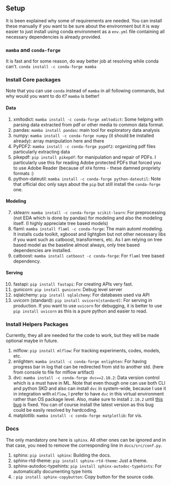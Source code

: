 ## Setup
It is been explained why some of requirements are needed. You can install these manually if you want to be sure about the environment but it is way easier to just install using conda environment as a `env.yml` file containing all necessary dependencies is already provided.

### `mamba` and `conda-forge`
It is fast and for some reason, do way better job at resolving while
conda can't. `conda install -c conda-forge mamba`

### Install Core packages
Note that you can use `conda` instead of `mamba` in all following commands,
but why would you want to do it? `mamba` is better!

#### Data
1. xmltodict: `mamba install -c conda-forge xmltodict`: Some helping with parsing data extracted
from pdf or other media to common data format.
2. pandas: `mamba install pandas`: main tool for exploratory data analysis
3. numpy: `mamba install -c conda-forge numpy` (it should be installed already): array manipulation
here and there
4. PyPDF2: `mamba install -c conda-forge pypdf2`: organizing pdf files particularly extracting data
5. pikepdf: `pip install pikepdf`: for manipulation and repair of PDFs. I particularly use this for reading Adobe protected PDFs that forced you to use Adobe Reader (because of `XFA` forms - these damned propriety formats :\)
6. python-dateutil: `mamba install -c conda-forge python-dateutil`: Note that official doc only says
about the `pip` but still install the `conda-forge` one.

#### Modeling
7. sklearn: `mamba install -c conda-forge scikit-learn`: For preprocessing (not EDA which is done by pandas) for modeling and also the modeling itself. (I highly appreciate tree based models)
8. flaml: `mamba install flaml -c conda-forge`: The main automl modeling. It installs cuda toolkit, xgboost and lightgbm but not other necessary libs if you want such as catboost, transformers, etc. As I am relying on tree based model as the baseline almost always, only tree based dependencies are installed.
9. catboost: `mamba install catboost -c conda-forge`: For `flaml` tree based dependency.

#### Serving
10. fastapi: `pip install fastapi`: For creating APIs very fast.
11. gunicorn: `pip install gunicorn`: Debug level server
12. sqlalchemy: `pip install sqlalchemy`: For databases used via API
13. uvicorn (standard): `pip install uvicorn[standard]`: For serving in production. If you want to use `uvicorn` for debugging, it is better to use `pip install uvicorn` as this is a pure python and easier to read.


### Install Helpers Packages
Currently, they all are needed for the code to work, but they will be made optional maybe in future.

1. mlflow: `pip install mlflow`: For tracking experiments, codes, models, etc.
2. enlighten: `mamba install -c conda-forge enlighten`: For having progress bar in log that can be redirected from std to another std. (here from console to file for mlflow artifact)
3. dvc: `mamba install -c conda-forge dvc==2.10.2`: Data version control which is a must have in ML. Note that even though one can use both CLI and python SKD and also can install `dvc` in system-wide, because I use it in integration with `mlflow`, I prefer to have `dvc` in this virtual environment rather than OS package level. Also, make sure to install `2.10.2` until [this bug](https://github.com/iterative/dvc/issues/7927) is fixed. You can of course install the latest version as this bug could be easily resolved by hardcoding.
4. matplotlib: `mamba install -c conda-forge matplotlib`: for vis.

### Docs
The only mandatory one here is `sphinx`. All other ones can be ignored and in that case, you need to remove the corresponding line in `docs/src/conf.py`.
1. sphinx: `pip install sphinx`: Building the docs.
2. sphinx-rtd-theme: `pip install sphinx-rtd-theme`: Just a theme.
3. sphinx-autodoc-typehints: `pip install sphinx-autodoc-typehints`: For automatically documenting type hints
4. : `pip install sphinx-copybutton`: Copy button for the source code.

